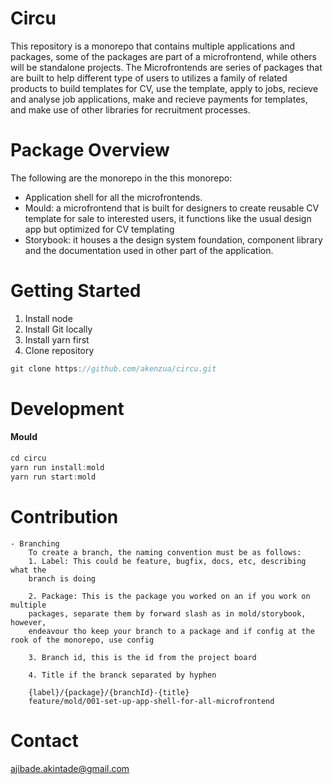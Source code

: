# Circu

This repository is a monorepo that contains multiple applications and packages, some of the packages
are part of a microfrontend, while others will be standalone projects. The Microfrontends are series
of packages that are built to help different type of users to utilizes a family of related products to build templates for CV, use the template, apply to jobs, recieve and analyse job applications, make and recieve payments for templates, and make use of other libraries for recruitment processes.

# Package Overview

The following are the monorepo in the this monorepo:

- Application shell for all the microfrontends.
- Mould: a microfrontend that is built for designers to create reusable CV template for sale to interested users, it functions like the usual design app but optimized for CV templating
- Storybook: it houses a the design system foundation, component library and the documentation used in other part of the application.

# Getting Started

1. Install node
2. Install Git locally
3. Install yarn first
4. Clone repository

```javascript
git clone https://github.com/akenzua/circu.git

```

# Development

#### Mould

```javascript
cd circu
yarn run install:mold
yarn run start:mold
```

# Contribution

    - Branching
        To create a branch, the naming convention must be as follows:
        1. Label: This could be feature, bugfix, docs, etc, describing what the
        branch is doing

        2. Package: This is the package you worked on an if you work on multiple
        packages, separate them by forward slash as in mold/storybook, however,
        endeavour tho keep your branch to a package and if config at the rook of the monorepo, use config

        3. Branch id, this is the id from the project board

        4. Title if the branck separated by hyphen

        {label}/{package}/{branchId}-{title}
        feature/mold/001-set-up-app-shell-for-all-microfrontend

# Contact

ajibade.akintade@gmail.com
